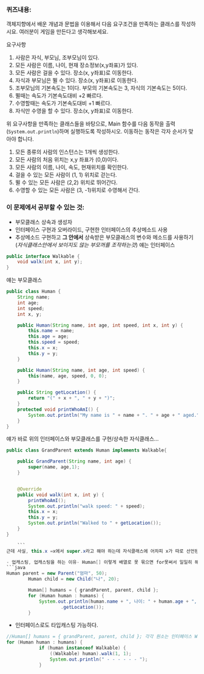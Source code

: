 ### 퀴즈내용: 
객체지향에서 배운 개념과 문법을 이용해서 다음 요구조건을 만족하는 클래스를 작성하시요. 여러분이 게임을 만든다고 생각해보세요.

요구사항

1. 사람은 자식, 부모님, 조부모님이 있다.
2. 모든 사람은 이름, 나이, 현재 장소정보(x,y좌표)가 있다.
3. 모든 사람은 걸을 수 있다. 장소(x, y좌표)로 이동한다.
4. 자식과 부모님은 뛸 수 있다. 장소(x, y좌표)로 이동한다.
5. 조부모님의 기본속도는 1이다. 부모의 기본속도는 3, 자식의 기본속도는 5이다.
6. 뛸때는 속도가 기본속도대비 +2 빠르다.
7. 수영할때는 속도가 기본속도대비 +1 빠르다.
8. 자식만 수영을 할 수 있다. 장소(x, y좌표)로 이동한다.

위 요구사항을 만족하는 클래스들을 바탕으로, Main 함수를 다음 동작을 출력(`System.out.println`)하며 실행하도록 작성하시오. 이동하는 동작은 각자 순서가 맞아야 합니다.

1. 모든 종류의 사람의 인스턴스는 1개씩 생성한다.
2. 모든 사람의 처음 위치는 x,y 좌표가 (0,0)이다.
3. 모든 사람의 이름, 나이, 속도, 현재위치를 확인한다.
4. 걸을 수 있는 모든 사람이 (1, 1) 위치로 걷는다.
5. 뛸 수 있는 모든 사람은 (2,2) 위치로 뛰어간다.
6. 수영할 수 있는 모든 사람은 (3, -1)위치로 수영해서 간다.

### 이 문제에서 공부할 수 있는 것:
- 부모클래스 상속과 생성자 
- 인터페이스 구현과 오버라이드, 구현한 인터페이스의 추상메소드 사용 
- 추상메소드 구현하고 **그 안에서** 상속받은 부모클래스의 변수와 메소드를 사용하기(_자식클래스안에서 보이지도 않는 부모꺼를 조작하는것_)
얘는 인터페이스
```java
public interface Walkable {
    void walk(int x, int y);
}
```
얘는 부모클래스
```java
public class Human {
    String name;
    int age;
    int speed;
    int x, y;

    public Human(String name, int age, int speed, int x, int y) {
        this.name = name;
        this.age = age;
        this.speed = speed;
        this.x = x;
        this.y = y;
    }

    public Human(String name, int age, int speed) {
        this(name, age, speed, 0, 0);
    }

    public String getLocation() {
        return "(" + x + ", " + y + ")";
    }
    protected void printWhoAmI() {
        System.out.println("My name is " + name + ". " + age + " aged.");
    }
}
```
얘가 바로 위의 인터페이스와 부모클래스를 구현/상속한 자식클래스...
```java
public class GrandParent extends Human implements Walkable{

    public GrandParent(String name, int age) {
        super(name, age,1);
    }


    @Override
    public void walk(int x, int y) {
        printWhoAmI();
        System.out.println("walk speed: " + speed);
        this.x = x;
        this.y = y;
        System.out.println("Walked to " + getLocation());
    }
}

    ```
근데 사실, this.x =x에서 super.x라고 해야 하는데 자식클래스에 어차피 x가 따로 선언된 게 없으니 부모의 x가 건드려짐.

- 업캐스팅, 업캐스팅을 하는 이유- Human[] 이렇게 배열로 못 묶으면 for못써서 일일히 해야함..
```java
Human parent = new Parent("엄마", 50);
        Human child = new Child("나", 20);

        Human[] humans = { grandParent, parent, child };
        for (Human human : humans) {
            System.out.println(human.name + ", 나이: " + human.age + ", 속도: " + human.speed + ", 장소: " + human
                    .getLocation());
        }
```
- 인터페이스로도 타입캐스팅 가능하다.
```java
//Human[] humans = { grandParent, parent, child }; 각각 원소는 인터페이스 Walkable, Runnable, Swimmable 중 한개이상을 구현한 객체임
for (Human human : humans) {
            if (human instanceof Walkable) {
                ((Walkable) human).walk(1, 1);
                System.out.println(" - - - - - - ");
            }
  ```
